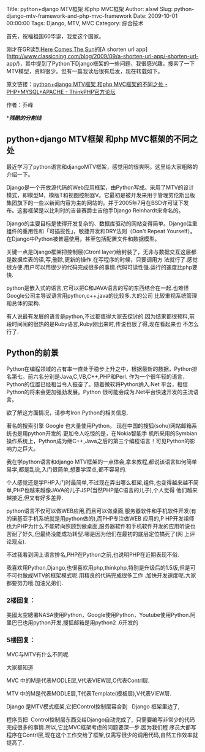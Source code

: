 Title: python+django MTV框架 和php MVC框架
Author: alswl
Slug: python-django-mtv-framework-and-php-mvc-framework
Date: 2009-10-01 00:00:00
Tags: Django, MTV, MVC
Category: 综合技术

首先，祝福祖国60华诞，我爱这个国家。

刚才在GR读到[Here Comes The Sun](http://www.classicning.com)的[A shorten url
app](http://www.classicning.com/blog/2009/09/a-shorten-url-app/-shorten-url-
app/)，其中提到了Python下Django框架的一些问题，我很感兴趣，搜索了一下MTV模型，资料很少。但有一篇我读后很有启发，现在转载如下。

原文链接：[python+django MTV框架 和php MVC框架的不同之处 - PHP+MYSQL+APACHE -
ThinkPHP官方论坛](http://bbs.thinkphp.cn/viewthread.php?tid=5022)

作者：乔峰

******************残酷的分割线*****************

## python+django MTV框架 和php MVC框架的不同之处

最近学习了python语言和djangoMTV框架，感觉用的很爽啊。这里给大家粗略的介绍一下。

Django是一个开放源代码的Web应用框架，由Python写成。采用了MTV的设计模式，即模型M，模版T和视图控制器V。它最初是被开发来用于管理劳伦斯出版
集团旗下的一些以新闻内容为主的网站的。并于2005年7月在BSD许可证下发布。这套框架是以比利时的吉普赛爵士吉他手Django Reinhardt来命名的。

Django的主要目标是使得开发复杂的、数据库驱动的网站变得简单。Django注重组件的重用性和「可插拔性」，敏捷开发和DRY法则（Don't Repeat
Yourself）。在Django中Python被普遍使用，甚至包括配置文件和数据模型。

关键一点是Django框架把控制层(Ctronl layer)给封装了，无非与数据交互这层都是数据库表的读,写,删除,更新的操作.在写程序的时候，只要调用方
法就行了.感觉很方便.用户可以用很少的代码完成很多的事情.代码可读性强.运行的速度比php要快.

python是嵌入式的语言,它可以把C和JAVA语言的写的东西结合在一起.也难怪Google公司主导议语言用python,c++,java的比较多.大的公司
比较重视系统管理和总体的架构.

有人说最有发展的语言是python,不过都值得大家去探讨的.因为结果都很预料,前段时间闹的很热的是Ruby语言,Ruby刚出来时,传说也很了得,现在看起来也
不怎么行了.

## Python的前景

Python在编程领域的占有率一直处于稳步上升之中，根据最新的数据，Python排名第七。前六名分别是Java,C,VB,C++,PHP和Perl.
作为一个很年轻的语言，Python的位置已经相当令人振奋了。随着微软将Python纳入.Net 平台，相信Python的将来会更加强劲发展。Python
很可能会成为.Net平台快速开发的主流语言。

欲了解这方面情况，请参考Iron Python的相关信息.

著名的搜索引擎 Google 也大量使用Python。 现在中国的搜狐(sohu)网站邮箱系统也是用python开发的.更加令人吃惊的是，在Nokia智能手
机所采用的Symbian操作系统上，Python成为继C++,Java之后的第三个编程语言！可见Python的影响力之巨大。

我在学python语言和django MTV框架的一点体会,拿来教程,都说该语言如何简单易学,都是乱说,入门很简单,想要学深点,都不容易的.

个人感觉还是学PHP入门时最简单,不过现在弄出哪么框架,组件,也变得越来越不简单,PHP也越来越像JAVA的儿子JSP(当然PHP是C语言的儿子),个人觉得
他们越来越接近,但又有好多差异.

python语言不仅可以做WEB应用,而且可以做桌面,服务器软件和手机软件开发(有的诺基亚手机系统就是用python做的),而PHP专注做WEB 应用的,P
HP开发祖师也为PHP为什么不能转向照顾到做桌面,服务器软件和手机软件开发的应用听说也苦耐了好久,但最终没能成功转型.哪是因为他们在最初的底层定位搞死了(网
上评论观点).

不过我看到网上语言排名,PHP在Python之前,也说明PHP在近期表现不俗.

我喜欢用Python,Django,也很喜欢用php,thinkphp,特别是升级后的1.5版,但是可不可也做成MTV的框架模式呢.用精良的代码完成很多工作
.加快开发速度呢.大家都要努力哦.加油兄弟们.

### 2楼回复：

美國太空總署NASA使用Python，Google使用Python，Youtube使用Python.阿里巴巴也用python开发,搜狐邮箱是用python2
.6开发的

### 5楼回复：

MVC与MTV有什么不同呢.

大家都知道

MVC 中的M是代表MODLE层,V代表VIEW层,C代表Contrl层.

MTV 中的M是代表MODLE层,T代表Template(模板层),V代表VIEW层.

Django 是MTV模式框架,它把Control控制层容合到   Django 框架里边了,

程序员把  Control控制层东西交给Django自动完成了,  只需要编写非常少的代码完成很多的事情.所以,它比MVC框架考虑的问题要深一步.因为我们程
序员大都写程序在Contrl层,现在这个工作交给了框架,仅需写很少的调用代码,自然工作效率就提高了.

